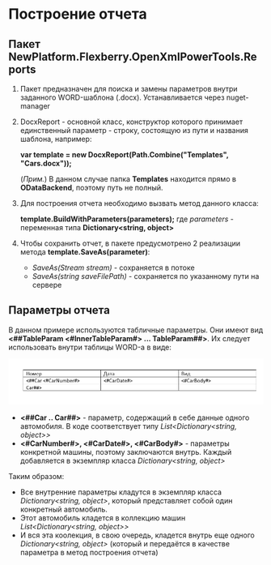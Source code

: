 # Построение отчета

## Пакет NewPlatform.Flexberry.OpenXmlPowerTools.Reports

1. Пакет предназначен для поиска и замены параметров внутри заданного WORD-шаблона (.docx). Устанавливается через nuget-manager
2. DocxReport - основной класс, конструктор которого принимает единственный параметр - строку, состоящую из пути и названия шаблона, например:

    **var template = new DocxReport(Path.Combine("Templates", "Cars.docx"));**

    (*Прим.*) В данном случае папка **Templates** находится прямо в **ODataBackend**, поэтому путь не полный.
3. Для построения отчета необходимо вызвать метод данного класса:

    **template.BuildWithParameters(parameters);**
    где *parameters* - переменная типа **Dictionary<string, object>**

4. Чтобы сохранить отчет, в пакете предусмотрено 2 реализации метода **template.SaveAs(parameter)**:
    - *SaveAs(Stream stream)* - сохраняется в потоке
    - *SaveAs(string saveFilePath)* - сохраняется по указанному пути на сервере

## Параметры отчета

В данном примере используются табличные параметры. Они имеют вид **<##TableParam <#InnerTableParam#> ... TableParam##>**. Их следует использовать внутри таблицы WORD-а в виде:

![TableParameters](images/TableParameters.png)

- **<##Car .. Car##>** - параметр, содержащий в себе данные одного автомобиля. В коде соответствует типу *List<Dictionary<string, object>>*
- **<#CarNumber#>, <#CarDate#>, <#CarBody#>** - параметры конкретной машины, поэтому заключаются внутрь. Каждый добавляется в экземпляр класса *Dictionary<string, object>*

Таким образом:
- Все внутренние параметры кладутся в экземпляр класса *Dictionary<string, object>*, который представляет собой один конкретный автомобиль.
- Этот автомобиль кладется в коллекцию машин *List<Dictionary<string, object>>*
- И вся эта коолекция, в свою очередь, кладется внутрь еще одного *Dictionary<string, object>* (который и передаётся в качестве параметра в метод построения отчета)
